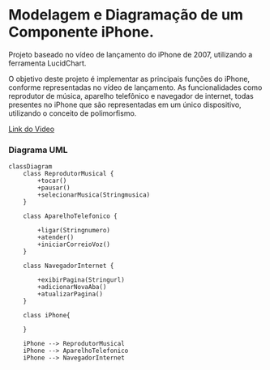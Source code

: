 # Modelagem e Diagramação de um Componente iPhone.

Projeto baseado no vídeo de lançamento do iPhone de 2007, utilizando a ferramenta LucidChart.

O objetivo deste projeto é implementar as principais funções do iPhone, conforme representadas no vídeo de lançamento. As funcionalidades como reprodutor de música, aparelho telefônico e navegador de internet, todas presentes no iPhone que são representadas em um único dispositivo, utilizando o conceito de polimorfismo.

[Link do Video](https://www.youtube.com/watch?v=9ou608QQRq8)

### Diagrama UML

```mermaid
classDiagram
    class ReprodutorMusical {
        +tocar()
        +pausar()
        +selecionarMusica(Stringmusica)
    }

    class AparelhoTelefonico {

        +ligar(Stringnumero)
        +atender()
        +iniciarCorreioVoz()
    }

    class NavegadorInternet {

        +exibirPagina(Stringurl)
        +adicionarNovaAba()
        +atualizarPagina()
    }

    class iPhone{

    }

    iPhone --> ReprodutorMusical
    iPhone --> AparelhoTelefonico
    iPhone --> NavegadorInternet
```    